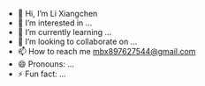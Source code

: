 - 👋 Hi, I’m Li Xiangchen
- 👀 I’m interested in ...
- 🌱 I’m currently learning ...
- 💞️ I’m looking to collaborate on ...
- 📫 How to reach me mbx897627544@gmail.com
- 😄 Pronouns: ...
- ⚡ Fun fact: ...

<!---
mbxhe/mbxhe is a ✨ special ✨ repository because its `README.md` (this file) appears on your GitHub profile.
You can click the Preview link to take a look at your changes.
--->

